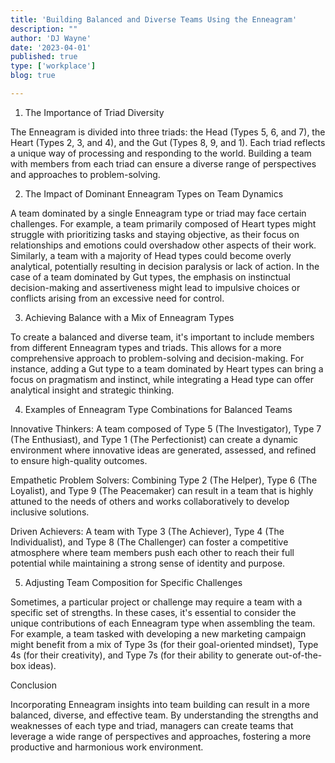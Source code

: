 ```yaml
---
title: 'Building Balanced and Diverse Teams Using the Enneagram'
description: ""
author: 'DJ Wayne'
date: '2023-04-01'
published: true
type: ['workplace']
blog: true

---
```



1. The Importance of Triad Diversity

The Enneagram is divided into three triads: the Head (Types 5, 6, and 7), the Heart (Types 2, 3, and 4), and the Gut (Types 8, 9, and 1). Each triad reflects a unique way of processing and responding to the world. Building a team with members from each triad can ensure a diverse range of perspectives and approaches to problem-solving.

2. The Impact of Dominant Enneagram Types on Team Dynamics

A team dominated by a single Enneagram type or triad may face certain challenges. For example, a team primarily composed of Heart types might struggle with prioritizing tasks and staying objective, as their focus on relationships and emotions could overshadow other aspects of their work. Similarly, a team with a majority of Head types could become overly analytical, potentially resulting in decision paralysis or lack of action. In the case of a team dominated by Gut types, the emphasis on instinctual decision-making and assertiveness might lead to impulsive choices or conflicts arising from an excessive need for control.

3. Achieving Balance with a Mix of Enneagram Types

To create a balanced and diverse team, it's important to include members from different Enneagram types and triads. This allows for a more comprehensive approach to problem-solving and decision-making. For instance, adding a Gut type to a team dominated by Heart types can bring a focus on pragmatism and instinct, while integrating a Head type can offer analytical insight and strategic thinking.

4. Examples of Enneagram Type Combinations for Balanced Teams

Innovative Thinkers: A team composed of Type 5 (The Investigator), Type 7 (The Enthusiast), and Type 1 (The Perfectionist) can create a dynamic environment where innovative ideas are generated, assessed, and refined to ensure high-quality outcomes.

Empathetic Problem Solvers: Combining Type 2 (The Helper), Type 6 (The Loyalist), and Type 9 (The Peacemaker) can result in a team that is highly attuned to the needs of others and works collaboratively to develop inclusive solutions.

Driven Achievers: A team with Type 3 (The Achiever), Type 4 (The Individualist), and Type 8 (The Challenger) can foster a competitive atmosphere where team members push each other to reach their full potential while maintaining a strong sense of identity and purpose.

5. Adjusting Team Composition for Specific Challenges

Sometimes, a particular project or challenge may require a team with a specific set of strengths. In these cases, it's essential to consider the unique contributions of each Enneagram type when assembling the team. For example, a team tasked with developing a new marketing campaign might benefit from a mix of Type 3s (for their goal-oriented mindset), Type 4s (for their creativity), and Type 7s (for their ability to generate out-of-the-box ideas).

Conclusion

Incorporating Enneagram insights into team building can result in a more balanced, diverse, and effective team. By understanding the strengths and weaknesses of each type and triad, managers can create teams that leverage a wide range of perspectives and approaches, fostering a more productive and harmonious work environment.